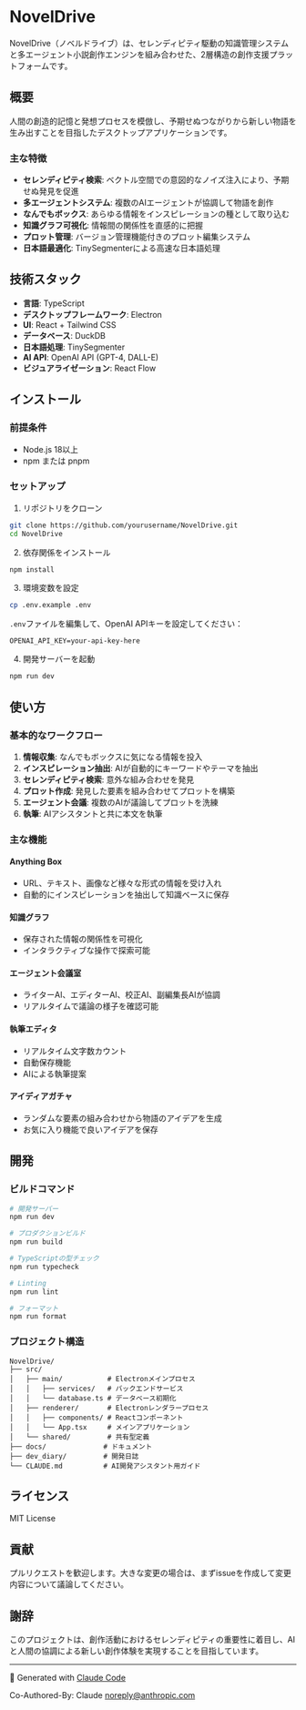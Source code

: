 # NovelDrive

NovelDrive（ノベルドライブ）は、セレンディピティ駆動の知識管理システムと多エージェント小説創作エンジンを組み合わせた、2層構造の創作支援プラットフォームです。

## 概要

人間の創造的記憶と発想プロセスを模倣し、予期せぬつながりから新しい物語を生み出すことを目指したデスクトップアプリケーションです。

### 主な特徴

- **セレンディピティ検索**: ベクトル空間での意図的なノイズ注入により、予期せぬ発見を促進
- **多エージェントシステム**: 複数のAIエージェントが協調して物語を創作
- **なんでもボックス**: あらゆる情報をインスピレーションの種として取り込む
- **知識グラフ可視化**: 情報間の関係性を直感的に把握
- **プロット管理**: バージョン管理機能付きのプロット編集システム
- **日本語最適化**: TinySegmenterによる高速な日本語処理

## 技術スタック

- **言語**: TypeScript
- **デスクトップフレームワーク**: Electron
- **UI**: React + Tailwind CSS
- **データベース**: DuckDB
- **日本語処理**: TinySegmenter
- **AI API**: OpenAI API (GPT-4, DALL-E)
- **ビジュアライゼーション**: React Flow

## インストール

### 前提条件

- Node.js 18以上
- npm または pnpm

### セットアップ

1. リポジトリをクローン
```bash
git clone https://github.com/yourusername/NovelDrive.git
cd NovelDrive
```

2. 依存関係をインストール
```bash
npm install
```

3. 環境変数を設定
```bash
cp .env.example .env
```

`.env`ファイルを編集して、OpenAI APIキーを設定してください：
```
OPENAI_API_KEY=your-api-key-here
```

4. 開発サーバーを起動
```bash
npm run dev
```

## 使い方

### 基本的なワークフロー

1. **情報収集**: なんでもボックスに気になる情報を投入
2. **インスピレーション抽出**: AIが自動的にキーワードやテーマを抽出
3. **セレンディピティ検索**: 意外な組み合わせを発見
4. **プロット作成**: 発見した要素を組み合わせてプロットを構築
5. **エージェント会議**: 複数のAIが議論してプロットを洗練
6. **執筆**: AIアシスタントと共に本文を執筆

### 主な機能

#### Anything Box
- URL、テキスト、画像など様々な形式の情報を受け入れ
- 自動的にインスピレーションを抽出して知識ベースに保存

#### 知識グラフ
- 保存された情報の関係性を可視化
- インタラクティブな操作で探索可能

#### エージェント会議室
- ライターAI、エディターAI、校正AI、副編集長AIが協調
- リアルタイムで議論の様子を確認可能

#### 執筆エディタ
- リアルタイム文字数カウント
- 自動保存機能
- AIによる執筆提案

#### アイディアガチャ
- ランダムな要素の組み合わせから物語のアイデアを生成
- お気に入り機能で良いアイデアを保存

## 開発

### ビルドコマンド

```bash
# 開発サーバー
npm run dev

# プロダクションビルド
npm run build

# TypeScriptの型チェック
npm run typecheck

# Linting
npm run lint

# フォーマット
npm run format
```

### プロジェクト構造

```
NovelDrive/
├── src/
│   ├── main/           # Electronメインプロセス
│   │   ├── services/   # バックエンドサービス
│   │   └── database.ts # データベース初期化
│   ├── renderer/       # Electronレンダラープロセス
│   │   ├── components/ # Reactコンポーネント
│   │   └── App.tsx     # メインアプリケーション
│   └── shared/         # 共有型定義
├── docs/              # ドキュメント
├── dev_diary/         # 開発日誌
└── CLAUDE.md          # AI開発アシスタント用ガイド
```

## ライセンス

MIT License

## 貢献

プルリクエストを歓迎します。大きな変更の場合は、まずissueを作成して変更内容について議論してください。

## 謝辞

このプロジェクトは、創作活動におけるセレンディピティの重要性に着目し、AIと人間の協調による新しい創作体験を実現することを目指しています。

---

🤖 Generated with [Claude Code](https://claude.ai/code)

Co-Authored-By: Claude <noreply@anthropic.com>